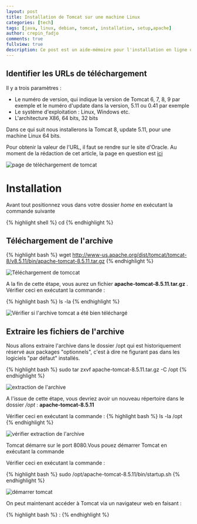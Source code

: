 ```yaml
---
layout: post
title: Installation de Tomcat sur une machine Linux
categories: [tech]
tags: [java, linux, debian, tomcat, installation, setup,apache]
author: crepin_fadjo
comments: true
fullview: true
description: Ce post est un aide-mémoire pour l'installation en ligne de commande de tomcat à partir de fichiers .tar.
---
```


## Identifier les URLs de téléchargement

Il y a trois paramètres :

* Le numéro de version, qui indique la version de Tomcat 6, 7, 8, 9 par exemple et le numéro d'update dans la version, 5.11 ou 0.41 par exemple
* Le système d'exploitation : Linux, Windows etc.
* L'architecture X86, 64 bits, 32 bits

Dans ce qui suit nous installerons la Tomcat 8, update 5.11, pour une machine Linux 64 bits.

Pour obtenir la valeur de l'URL, il faut se rendre sur le site d'Oracle. Au moment de la rédaction de cet article, la page en question est [ici](http://tomcat.apache.org/download-80.cgi"")

![page de téléchargement de tomcat](../../../../assets/media/2017-02-08-installation-tomcat-linux/url_tomcat.PNG " page de téléchargement de tomcat")


# Installation

Avant tout positionnez vous dans votre dossier *home* en exécutant la commande suivante

{% highlight shell %}
cd
{% endhighlight %}


## Téléchargement de l'archive

{% highlight bash %}
wget  http://www-us.apache.org/dist/tomcat/tomcat-8/v8.5.11/bin/apache-tomcat-8.5.11.tar.gz
{% endhighlight %}

![Téléchargement de tomccat](../../../../assets/media/2017-02-08-installation-tomcat-linux/wget_tomcat.PNG "Téléchargement de tomcat")

A la fin de cette étape, vous aurez un fichier **apache-tomcat-8.5.11.tar.gz** . Vérifier ceci en exécutant la commande :

{% highlight bash %}
ls -la
{% endhighlight %}

![Vérifier si l'archive tomcat a été bien téléchargé](../../../../assets/media/2017-02-08-installation-tomcat-linux/ls-la_after_wget_tomcat.PNG " vérifier téléchargement de tomcat")


## Extraire les fichiers de l'archive
Nous allons extraire l'archive dans le dossier /opt  qui est historiquement réservé aux packages "optionnels", c'est à dire ne figurant pas dans les logiciels "par défaut" installés.

{% highlight bash %}
sudo tar zxvf apache-tomcat-8.5.11.tar.gz -C /opt
{% endhighlight %}

![extraction de l'archive](../../../../assets/media/2017-02-08-installation-tomcat-linux/extract_tomcat.PNG "extraction de l'archive")

A l'issue de cette étape, vous devriez avoir un nouveau répertoire dans le dossier */opt* : **apache-tomcat-8.5.11**

Vérifier ceci en exécutant la commande :
{% highlight bash %}
ls -la /opt
{% endhighlight %}

![vérifier extraction de l'archive](../../../../assets/media/2017-02-08-installation-tomcat-linux/ls-la_after_extract_tomcat.PNG "verifier extraction de l'archive")

Tomcat démarre sur le port 8080.Vous pouez démarrer Tomcat en exécutant la commande

Vérifier ceci en exécutant la commande :

{% highlight bash %}
sudo /opt/apache-tomcat-8.5.11/bin/startup.sh
{% endhighlight %}

![démarrer tomcat](../../../../assets/media/2017-02-08-installation-tomcat-linux/start_tomcat.PNG "demarrer tomcat")

On peut maintenant accéder à Tomcat via un navigateur web en faisant :

{% highlight bash %}
<Addresse IP>:<Port>
{% endhighlight %}